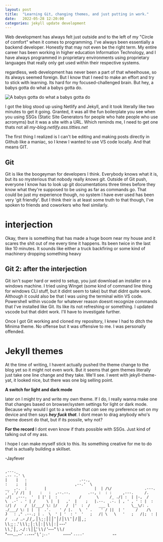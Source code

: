 ```yaml
---
layout: post
title:  "Learning Git, changing themes, and just putting in work."
date:   2022-05-28 12:20:00
categories: jekyll update development
---
```

Web development has always felt just outside and to the left of my "Circle of comfort" when it comes to programming. I've always been essentially a backend developer. Honestly that may not even be the right term. My entire career has been working in higher education Information Technology, and I have always programmed in proprietary environments using proprietary languages that really only get used within their respective systems. 

regardless, web development has never been a part of that wheelhouse, so its always seemed foreign. But I know that I need to make an effort and try to stick with learning. Its hard for my focused-challenged brain. But hey, a babys gotta do what a babys gotta do. 

![A babys gotta do what a babys gotta do](https://i.ytimg.com/vi/O3ENAiRMJaE/maxresdefault.jpg)

I got the blog stood up using Netlify and Jekyll, and it took literally like two minutes to get it going. Granted, it was all the fun boilerplate you see when you using SSGs (Static Site Generators for people who hate people who use acronyms) but it was a site with a URL. Which reminds me, I need to get one thats not all *my-blog.netlify.ass.titties.net*

The first thing I realized is I can't be editing and making posts directly in Github like a maniac, so I knew I wanted to use VS code locally. And that means GIT. 

## Git

Git is like the boogeyman for developers I think. Everybody knows what it is, but its so mysterious that nobody really *knows* git. Outside of Git push, everyone I know has to look up git documentations three times before they know what they're supposed to be using as far as commands go. That could be just my experience though, no system I have ever used has been very 'git friendly'. But I think their is at least some truth to that though, I've spoken to friends and coworkers who feel similarly. 

# interjection

Okay, there is something that has made a huge boom near my house and it scares the shit out of me every time it happens. Its been twice in the last like 10 minutes. It sounds like either a truck backfiring or some kind of machinery dropping something heavy

## Git 2: after the interjection

Git isn't super hard or weird to setup, you just download an installer on a windows machine. I tried using Winget (some kind of command line thing for windows CLI stuff, but it didnt seem to take) but that didnt quite work. Although it could also be that I was using the terminal witin VS code. Powershell within vscode for whatever reason doesnt recognize commands that I've installed like Git. Its like its not refreshing or something. I updated vscode but that didnt work. I'll have to investigate further.

Once I got Git working and cloned my repository, I knew I had to ditch the Minima theme. No offense but it was offensive to me. I was personally offended. 

# Jekyll themes

At the time of writing, I havent actually pushed the theme change to the blog yet so it might not even work. But it seems that gem themes literally just take one line change and they take. We'll see. I went with jekyll-theme-yat, it looked nice, but there was one big selling point.

**A switch for light and dark mode**

later on I might try and write my own theme. If I do, I really wanna make one that changes based on browser/system settings for light or dark mode. Because why would I got to a website that *can* see my preference set on my device and then says ***hey fuck that***. I dont mean to drag anybody who's theme doesnt do that, but if its possile, why not?

**For the record** I dont even know if thats possible with SSGs. Just kind of talking out of my ass. 

I hope I can make myself stick to this. Its something creative for me to do that is actually building a skillset. 

-Jayfever

`                                                                                      
         ,---._                                                                       
       .-- -.' \                                                                      
       |    |   :                        .--.,                                        
       :    ;   |                      ,--.'  \                               __  ,-. 
       :        |                      |  | /\/               .---.         ,' ,'/ /| 
       |    :   :  ,--.--.        .--, :  : :     ,---.     /.  ./|  ,---.  '  | |' | 
       :          /       \     /_ ./| :  | |-,  /     \  .-' . ' | /     \ |  |   ,' 
       |    ;   |.--.  .-. | , ' , ' : |  : :/| /    /  |/___/ \: |/    /  |'  :  /   
   ___ l          \__\/: . ./___/ \: | |  |  .'.    ' / |.   \  ' .    ' / ||  | '    
 /    /\    J   : ," .--.; | .  \  ' | '  : '  '   ;   /| \   \   '   ;   /|;  : |    
/  ../  `..-    ,/  /  ,.  |  \  ;   : |  | |  '   |  / |  \   \  '   |  / ||  , ;    
\    \         ;;  :   .'   \  \  \  ; |  : \  |   :    |   \   \ |   :    | ---'     
 \    \      ,' |  ,     .-./   :  \  \|  |,'   \   \  /     '---" \   \  /           
  "---....--'    `--`---'        \  ' ;`--'      `----'             `----'            
                                  `--`                                                `